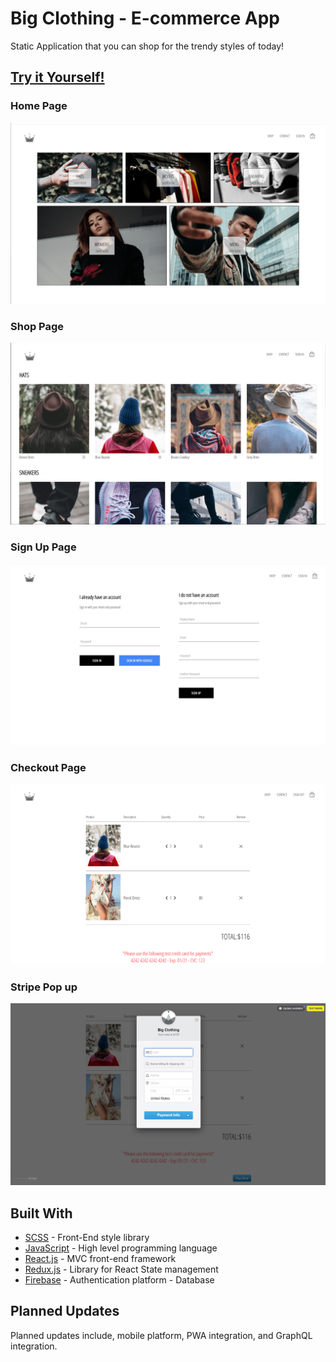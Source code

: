 # Big Clothing - E-commerce App

Static Application that you can shop for the trendy styles of today!

## [Try it Yourself!](https://big-clothing.herokuapp.com/)

### Home Page

![image](./src/assets/images/big-clothing-homepage.png)

### Shop Page

![image](./src/assets/images/big-clothing-shoppage.png)

### Sign Up Page

![image](./src/assets/images/big-clothing-signuppage.png)

### Checkout Page

![image](./src/assets/images/big-clothing-checkoutpage.png)

### Stripe Pop up

![image](./src/assets/images/big-clothing-stripepage.png)



## Built With

* [SCSS](https://sass-lang.com/) - Front-End style library
* [JavaScript](https://developer.mozilla.org/en-US/docs/Web/javascript) - High level programming language
* [React.js](https://reactjs.org/) - MVC front-end framework 
* [Redux.js](https://redux.js.org/) - Library for React State management
* [Firebase](https://firebase.google.com) - Authentication platform - Database

## Planned Updates

Planned updates include, mobile platform, PWA integration, and GraphQL integration.
